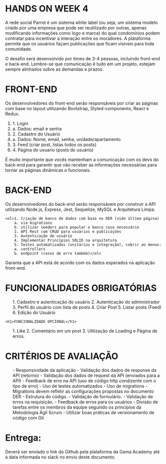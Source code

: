 <h1><strong>HANDS ON WEEK 4</strong> </h1> 

<p>A rede social Parrot é um sistema white label (ou seja, um sistema modelo criado por
    uma empresa que pode ser reutilizado por outras, apenas modificando informações
    como logo e marca) do qual condomínios podem contratar para incentivar a interação
    entre os moradores.
    A plataforma permite que os usuários façam publicações que ficam visíveis para toda
    comunidade.</p> 

<p>O desafio será desenvolvido por times de 3-4 pessoas, incluindo front-end e back-end.
    Lembre-se que comunicação é tudo em um projeto, estejam sempre alinhados sobre as
    demandas e prazos.</p>

 <h1>FRONT-END </h1>
<p>Os desenvolvedores do front-end serão responsáveis por criar as páginas com base no
    layout utilizando Bootstrap, Styled-components, React e Redux.</p> 
    <ol>
       <li> 1. Login </li>
       <li> a. Dados: email e senha</li>
       <li> 2. Cadastro do Usuário</li>
       <li> a. Dados: Nome, email, senha, unidade/apartamento</li>
       <li>  3. Feed (criar post, listas todos os posts)</li>
       <li> 4. Página do usuario (posts do usuário)</li>
    </ol>

<p>É muito importante que vocês mantenham a comunicação com os devs do back-end
    para garantir que vão receber as informações necessárias para tornar as páginas
    dinâmicas e funcionais.</p>

<h1>BACK-END </h1>
<p>Os desenvolvedores do back-end serão responsáveis por construir a API utilizando
    Node.js, Express, Jest, Sequelize, MySQL e Arquitetura Limpa.</p> 

    <ol>1. Criação de banco de dados com base no DER (vide última página)
        a. via migrations
        b. utilizar seeders para popular o banco caso necessário
        2. API Rest com CRUD para usuários e publicações
        3. Autenticação de usuário
        4. Implementar Princípios SOLID na arquitetura
        5. Testes automatizados (unitários e integração), cobrir ao menos:
        a. controllers
        b. endpoint (casos de erro também)</ol>

<p>Garanta que a API está de acordo com os dados esperados na aplicação front-end.</p> 


<h1>FUNCIONALIDADES OBRIGATÓRIAS</h1> 

<ol>1. Cadastro e autenticação do usuário
    2. Autenticação do administrador
    3. Perfil do usuário com lista de posts
    4. Criar Post
    5. Listar posts (Feed)
    6. Edição do Usuário</ol>

    <h1>FUNCIONALIDADE OPCIONAL</h1>

<ol>1. Like
    2. Comentário em um post
    3. Utilização de Loading e Página de erros.</ol>

<h1>CRITÉRIOS DE AVALIAÇÃO</h1> 

<ol>- Responsividade da aplicação
    - Validação dos dados de response da API (retorno)
    - Validação dos dados de request da API (enviados para a API)
    - Feedback de erro na API (uso de código http condizente com o tipo de erro)
    - Uso de testes automatizados
    - Uso de migrations
    - Migrations devem refletir as configurações propostas no documento DER
    - Estrutura do código.
    - Validação de formulário.
    - Validação de erros na requisição.
    - Feedback de erros para os usuários
    - Divisão de tarefas entre os membros da equipe seguindo os princípios da
    Metodologia Ágil Scrum
    - Utilizar boas práticas de versionamento de código com Git</ol>

 <h1>Entrega:</h1>
 <p>Deverá ser enviado o link do Github pela plataforma da Gama Academy até à data
    informada no slack no envio deste documento.</p>

